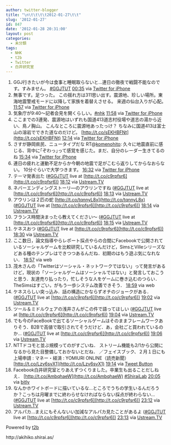 ```yaml
---
author: twitter-blogger
title: "\n\t\t\t\t2012-01-27\t\t"
slug: '2012-01-27'
id: 847
date: '2012-01-28 20:31:00'
layout: post
categories:
  - 未分類
tags:
  - NHK
  - t2b
  - Twitter
  - 白井研究室
---
```


<div xmlns:georss="http://www.georss.org/georss">

1.  <span><span>GGJ行きたいが今は食事と睡眠取らないと...連日の徹夜で戦闘不能なのです。すみません。 [#GGJTUT](http://twitter.com/search?q=%23GGJTUT "#GGJTUT")</span> <span>[<span>00:35</span>](http://twitter.com/o_ob/status/162861316938285057) <span>via [Twitter for iPhone](http://twitter.com/#!/download/iphone)</span></span></span>
2.  <span><span>無事です。足つった。 この揺れ方は311思い出す。震源地、珍しい場所。東海地震警戒モードに以降して家族を着替えさせる。 来週の仙台入りが心配。</span> <span>[<span>11:57</span>](http://twitter.com/o_ob/status/163032814869151744) <span>via [Twitter for iPhone](http://twitter.com/#!/download/iphone)</span></span></span>
3.  <span><span>気象庁が9:40～記者会見を開くらしい。[#nhk](http://twitter.com/search?q=%23nhk "#nhk")</span> <span>[<span>11:58</span>](http://twitter.com/o_ob/status/163033096109834240) <span>via [Twitter for iPhone](http://twitter.com/#!/download/iphone)</span></span></span>
4.  <span><span>ここまでの3連発、震源地はいずれも国道413道志村役場や道志の湯から近い、鳥ノ胸山。 こんなところに震源地あったっけ？ ちなみに国道413は富士山の溶岩でできた道なのだけど。 [http://t.co/sEKHBFNt](http://t.co/sEKHBFNt)</span> <span>[<span>12:14</span>](http://twitter.com/o_ob/status/163037061962670080) <span>via [Twitter for iPhone](http://twitter.com/#!/download/iphone)</span></span></span>
5.  <span><span>さすが静岡県民、ニュータイプだな RT@[komenohito](http://twitter.com/komenohito "komenohito"): 久々に地震直前に感じる、背中に｢ぞわっ｣って感覚を感じた。まだ、自分のレーダー生きてるのね</span> <span>[<span>15:34</span>](http://twitter.com/o_ob/status/163087592634585088) <span>via [Twitter for iPhone](http://twitter.com/#!/download/iphone)</span></span></span>
6.  <span><span>連日の疲れと運動不足からか今朝の地震で足がこむら返りしてからなおらない。 10分ぐらいで大学つきます。</span> <span>[<span>16:32</span>](http://twitter.com/o_ob/status/163102221892976641) <span>via [Twitter for iPhone](http://twitter.com/#!/download/iphone)</span></span></span>
7.  <span><span>テーマ発表出た ([#GGJTUT](http://twitter.com/search?q=%23GGJTUT "#GGJTUT") live at [http://t.co/c9rpfsr6](http://t.co/c9rpfsr6))</span> <span>[<span>18:12</span>](http://twitter.com/o_ob/status/163127295404548096) <span>via [Ustream.TV](http://www.ustream.tv)</span></span></span>
8.  <span><span>ネバーエンディングストーリ―のアウリンですね ([#GGJTUT](http://twitter.com/search?q=%23GGJTUT "#GGJTUT") live at [http://t.co/c9rpfsr6](http://t.co/c9rpfsr6))</span> <span>[<span>18:13</span>](http://twitter.com/o_ob/status/163127574187360256) <span>via [Ustream.TV](http://www.ustream.tv)</span></span></span>
9.  <span><span>アウリンは２匹の蛇 [http://t.co/tqnnyL8x](http://t.co/tqnnyL8x) ([#GGJTUT](http://twitter.com/search?q=%23GGJTUT "#GGJTUT") live at [http://t.co/c9rpfsr6](http://t.co/c9rpfsr6))</span> <span>[<span>18:14</span>](http://twitter.com/o_ob/status/163127766374559744) <span>via [Ustream.TV](http://www.ustream.tv)</span></span></span>
10.  <span><span>フランス時間決まったら教えてください～ ([#GGJTUT](http://twitter.com/search?q=%23GGJTUT "#GGJTUT") live at [http://t.co/c9rpfsr6](http://t.co/c9rpfsr6))</span> <span>[<span>18:15</span>](http://twitter.com/o_ob/status/163127974416228353) <span>via [Ustream.TV](http://www.ustream.tv)</span></span></span>
11.  <span><span>ケネスおつ ([#GGJTUT](http://twitter.com/search?q=%23GGJTUT "#GGJTUT") live at [http://t.co/c9rpfsr6](http://t.co/c9rpfsr6))</span> <span>[<span>18:30</span>](http://twitter.com/o_ob/status/163131804155523072) <span>via [Ustream.TV](http://www.ustream.tv)</span></span></span>
12.  <span><span>ここ数日，論文指導やらレポート採点やらの合間にFacebookで公開されているソーシャルゲームを比較研究しているんだけど，SimsとVilleシリーズなどある種のテンプレはできつつあるんだね．初期のはもう遊ぶ気になれない．</span> <span>[<span>18:57</span>](http://twitter.com/o_ob/status/163138548311130112) <span>via web</span></span></span>
13.  <span><span>茂木さんの「Twitterはソーシャル・ネットワークではない」って発言があるけど，現状の「ソーシャルゲームはソーシャルではない」と発言しておこうと思う．友達売り払ったり，忙しそうな人をゲームに巻き込むのつらい．TheSimsはすごい，がもう一歩システム改善できそう．</span> <span>[<span>18:59</span>](http://twitter.com/o_ob/status/163139048825827328) <span>via web</span></span></span>
14.  <span><span>ケネスらしい突っ込み．話の構造にかならずオチのジョークがある． ([#GGJTUT](http://twitter.com/search?q=%23GGJTUT "#GGJTUT") live at [http://t.co/c9rpfsr6](http://t.co/c9rpfsr6))</span> <span>[<span>19:02</span>](http://twitter.com/o_ob/status/163139760305618945) <span>via [Ustream.TV](http://www.ustream.tv)</span></span></span>
15.  <span><span>ツール＆ミドルウェアの浅井さんがこの件で語ってほしい ([#GGJTUT](http://twitter.com/search?q=%23GGJTUT "#GGJTUT") live at [http://t.co/c9rpfsr6](http://t.co/c9rpfsr6))</span> <span>[<span>19:04</span>](http://twitter.com/o_ob/status/163140462616641536) <span>via [Ustream.TV](http://www.ustream.tv)</span></span></span>
16.  <span><span>でも今のFaceBookで出てるソーシャルゲームはそのままフレームワークありそう．B2Bで高値で取引されてそうだけど．あ，会社ごと買われているのか… ([#GGJTUT](http://twitter.com/search?q=%23GGJTUT "#GGJTUT") live at [http://t.co/c9rpfsr6](http://t.co/c9rpfsr6))</span> <span>[<span>19:06</span>](http://twitter.com/o_ob/status/163140893895950337) <span>via [Ustream.TV](http://www.ustream.tv)</span></span></span>
17.  <span><span>NTTドコモと並ぶ規模ってのがすごいね． ストリーム機能も2/1から公開になるから見た目整備しておかないとだね． ／フェイスブック、２月１日にも上場申請 : マネー・経済 : YOMIURI ONLINE（読売新聞） [http://t.co/Lzv6svX1](http://t.co/Lzv6svX1)</span> <span>[<span>19:14</span>](http://twitter.com/o_ob/status/163142946504445953) <span>via [Tweet Button](http://twitter.com/tweetbutton)</span></span></span>
18.  <span><span>Facebook白井研究室とりあえずつくりました。卒業生も出ることだしねえ． [http://t.co/AmbqhaeW](http://t.co/AmbqhaeW) [#ShiraiLab](http://twitter.com/search?q=%23ShiraiLab "#ShiraiLab")</span> <span>[<span>20:05</span>](http://twitter.com/o_ob/status/163155611226357761) <span>via [bitly](http://bit.ly)</span></span></span>
19.  <span><span>なんかホワイトボードに描いているな…ところでうちの学生いるんだろうか？こっちは月曜までに終わらせなければならない採点が終わらない… ([#GGJTUT](http://twitter.com/search?q=%23GGJTUT "#GGJTUT") live at [http://t.co/c9rpfsr6](http://t.co/c9rpfsr6))</span> <span>[<span>23:12</span>](http://twitter.com/o_ob/status/163202716494082048) <span>via [Ustream.TV](http://www.ustream.tv)</span></span></span>
20.  <span><span>アルパカ…まえにもそんないい加減なアルパカ見たことがあるよ ([#GGJTUT](http://twitter.com/search?q=%23GGJTUT "#GGJTUT") live at [http://t.co/c9rpfsr6](http://t.co/c9rpfsr6))</span> <span>[<span>23:13</span>](http://twitter.com/o_ob/status/163202960724205568) <span>via [Ustream.TV](http://www.ustream.tv)</span></span></span>

</div>

Powered by [t2b](http://t2b.utilz.jp/)

<div>http://akihiko.shirai.as/</div>